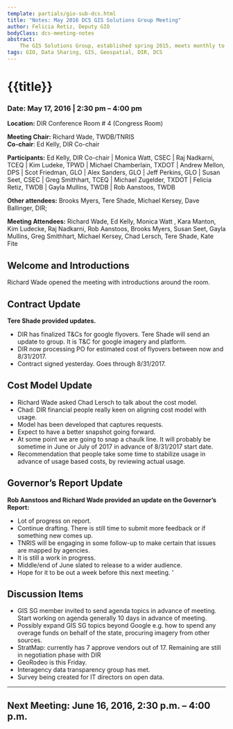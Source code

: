 ```yaml
---
template: partials/gio-sub-dcs.html
title: "Notes: May 2016 DCS GIS Solutions Group Meeting"
author: Felicia Retiz, Deputy GIO
bodyClass: dcs-meeting-notes
abstract:
    The GIS Solutions Group, established spring 2015, meets monthly to discuss projects and solutions related to GIS services procured through the Data Services Center. 
tags: GIO, Data Sharing, GIS, Geospatial, DIR, DCS
---
```


# {{title}}

### Date: May 17, 2016 | 2:30 pm – 4:00 pm  

**Location:** DIR Conference Room # 4 (Congress Room)

**Meeting Chair:**  Richard Wade, TWDB/TNRIS  
**Co-chair**: Ed Kelly, DIR Co-chair  

**Participants:**  Ed Kelly, DIR Co-chair | Monica Watt, CSEC | Raj Nadkarni, TCEQ | Kim Ludeke, TPWD |  Michael Chamberlain, TXDOT | Andrew Mellon, DPS | Scot Friedman, GLO | Alex Sanders, GLO | Jeff Perkins, GLO |  Susan Seet, CSEC | Greg Smithhart, TCEQ | Michael Zugelder, TXDOT | Felicia Retiz, TWDB | Gayla Mullins, TWDB | Rob Aanstoos, TWDB

**Other attendees:**  Brooks Myers, Tere Shade, Michael Kersey, Dave Ballinger, DIR;

**Meeting Attendees:** Richard Wade, Ed Kelly, Monica Watt , Kara Manton, Kim Ludecke, Raj Nadkarni, Rob Aanstoos, Brooks Myers, Susan Seet, Gayla Mullins, Greg Smithhart, Michael Kersey, Chad Lersch, Tere Shade, Kate Fite 

## Welcome and Introductions

Richard Wade opened the meeting with introductions around the room.

## Contract Update
**Tere Shade provided updates.**

- DIR has finalized T&Cs for google flyovers. Tere Shade will send an update to group. It is T&C for google imagery and platform.
- DIR now processing PO for estimated cost of flyovers between now and 8/31/2017.  
- Contract signed yesterday. Goes through 8/31/2017. 

## Cost Model Update
- Richard Wade asked Chad Lersch to talk about the cost model.
- Chad: DIR financial people really keen on aligning cost model with usage.
- Model has been developed that captures requests.
- Expect to have a better snapshot going forward.
- At some point we are going to snap a chaulk line.  It will probably be sometime in June or July of 2017 in advance of 8/31/2017 start date.
- Recommendation that people take some time to stabilize usage in advance of usage based costs, by reviewing actual usage. 

## Governor’s Report Update

**Rob Aanstoos and Richard Wade provided an update on the Governor’s Report:**

- Lot of progress on report.
- Continue drafting. There is still time to submit more feedback or if something new comes up.
- TNRIS will be engaging in some follow-up to make certain that issues are mapped by agencies.
- It is still a work in progress. 
- Middle/end of June slated to release to a wider audience. 
- Hope for it to be out a week before this next meeting. '


## Discussion Items

- GIS SG member invited to send agenda topics in advance of meeting. Start working on agenda generally 10 days in advance of meeting.
- Possibly expand GIS SG topics beyond Google e.g. how to spend any overage funds on behalf of the state, procuring imagery from other sources.
- StratMap: currently has 7 approve vendors out of 17. Remaining are still in negotiation phase with DIR
- GeoRodeo is this Friday.  
- Interagency data transparency group has met. 
- Survey being created for IT directors on open data. 

*****

## Next Meeting: June 16, 2016, 2:30 p.m. – 4:00 p.m.

